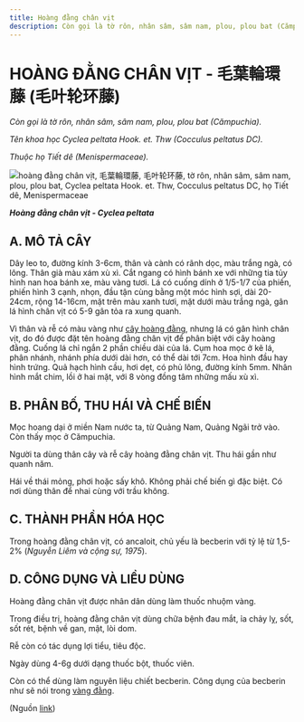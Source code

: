 ```yaml
---
title: Hoàng đằng chân vịt
description: Còn gọi là tờ rôn, nhân sâm, sâm nam, plou, plou bat (Cămpuchia). Tên khoa học Cyclea peltata Hook. et. Thw (Cocculus peltatus DC). Thuộc họ Tiết dê (Menispermaceae).
---
```

# HOÀNG ĐẰNG CHÂN VỊT - 毛葉輪環藤 (毛叶轮环藤)

*Còn gọi là tờ rôn, nhân sâm, sâm nam, plou, plou bat (Cămpuchia).*

*Tên khoa học Cyclea peltata Hook. et. Thw (Cocculus peltatus DC).*

*Thuộc họ Tiết dê (Menispermaceae).*

![hoàng đằng chân vịt, 毛葉輪環藤, 毛叶轮环藤, tờ rôn, nhân sâm, sâm nam, plou, plou bat, Cyclea peltata Hook. et. Thw, Cocculus peltatus DC, họ Tiết dê, Menispermaceae](/imgs/do-tat-loi/ctvvtvn/hoang-dang-chan-vit.jpg)

***Hoàng đằng chân vịt - Cyclea peltata***

## A. MÔ TẢ CÂY

Dây leo to, đường kính 3-6cm, thân và cành có rãnh dọc, màu trắng ngà, có lông. Thân già màu xám xù xì. Cắt ngang có hình bánh xe với những tia tủy hình nan hoa bánh xe, màu vàng tươi. Lá có cuống dính ở 1/5-1/7 của phiến, phiến hình 3 cạnh, nhọn, đầu tận cùng bằng một móc hình sợi, dài 20-24cm, rộng 14-16cm, mặt trên màu xanh tươi, mặt dưới màu trắng ngà, gân lá hình chân vịt có 5-9 gân tỏa ra xung quanh.

Vì thân và rễ có màu vàng như [cây hoàng đằng](/nhung-cay-thuoc-va-vi-thuoc-viet-nam/ket-qua-tra-cuu/hoang-dang), nhưng lá có gân hình chân vịt, do đó được đặt tên hoàng đằng chân vịt để phân biệt với cây hoàng đằng. Cuống lá chỉ ngắn 2 phần chiều dài của lá. Cụm hoa mọc ở kẽ lá, phân nhánh, nhánh phía dưới dài hơn, có thể dài tới 7cm. Hoa hình đầu hay hình trứng. Quả hạch hình cầu, hơi dẹt, có phủ lông, đường kính 5mm. Nhân hình mắt chim, lồi ở hai mặt, với 8 vòng đồng tâm những mấu xù xì.

## B. PHÂN BỐ, THU HÁI VÀ CHẾ BIẾN

Mọc hoang dại ở miền Nam nước ta, từ Quảng Nam, Quảng Ngãi trở vào. Còn thấy mọc ở Cămpuchia.

Người ta dùng thân cây và rễ cây hoàng đằng chân vịt. Thu hái gần như quanh năm.

Hái về thái mỏng, phơi hoặc sấy khô. Không phải chế biến gì đặc biệt. Có nơi dùng thân để nhai cùng với trầu không.

## C. THÀNH PHẦN HÓA HỌC

Trong hoàng đằng chân vịt, có ancaloit, chủ yếu là becberin với tỷ lệ từ 1,5-2% (*Nguyễn Liêm và cộng sự, 1975*).

## D. CÔNG DỤNG VÀ LIỀU DÙNG

Hoàng đằng chân vịt được nhân dân dùng làm thuốc nhuộm vàng.

Trong điều trị, hoàng đằng chân vịt dùng chữa bệnh đau mắt, ỉa chảy lỵ, sốt, sốt rét, bệnh về gan, mật, lòi dom.

Rễ còn có tác dụng lợi tiểu, tiêu độc.

Ngày dùng 4-6g dưới dạng thuốc bột, thuốc viên.

Còn có thể dùng làm nguyên liệu chiết becberin. Công dụng của becberin như sẽ nói trong [vàng đằng](/nhung-cay-thuoc-va-vi-thuoc-viet-nam/ket-qua-tra-cuu/vang-dang).

(Nguồn <a href="http://www.thuocvuonnha.com/nhung-cay-thuoc-va-vi-thuoc-viet-nam/ket-qua-tra-cuu/hoang-dang-chan-vit" target="_blank">link</a>)
